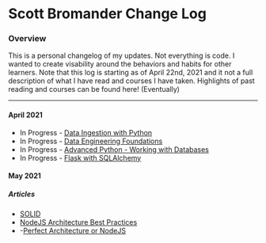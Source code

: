 # Scott Bromander Change Log

### Overview
This is a personal changelog of my updates. Not everything is code. I wanted to create visability around the behaviors and habits for other learners. Note that this log is starting as of April 22nd, 2021 and it not a full description of what I have read and courses I have taken. Highlights of past reading and courses can be found here! (Eventually)

---
#### April 2021
- In Progress - [Data Ingestion with Python](https://www.linkedin.com/learning/data-ingestion-with-python/)
- In Progress - [Data Engineering Foundations](https://www.linkedin.com/learning/data-engineering-foundations/)
- In Progress - [Advanced Python - Working with Databases](https://www.linkedin.com/learning/advanced-python-working-with-databases)
- In Progress - [Flask with SQLAlchemy](https://teamtreehouse.com/library/flask-with-sqlalchemy-basics)

#### May 2021

##### Articles
- [SOLID](https://betterprogramming.pub/solid-principles-simple-and-easy-explanation-f57d86c47a7f)
- [NodeJS Architecture Best Practices](https://scoutapm.com/blog/nodejs-architecture-and-12-best-practices-for-nodejs-development#practice9)
- -[Perfect Architecture or NodeJS](https://blog.logrocket.com/the-perfect-architecture-flow-for-your-next-node-js-project/)
